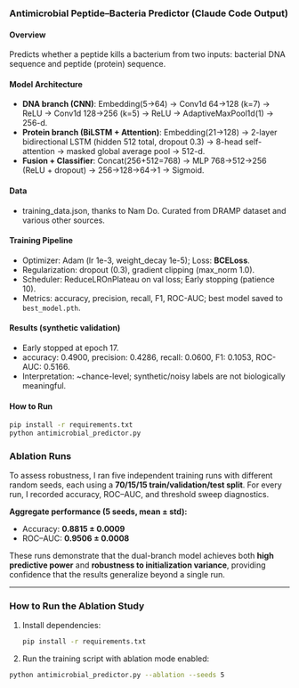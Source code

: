 ### Antimicrobial Peptide–Bacteria Predictor (Claude Code Output)

#### Overview
Predicts whether a peptide kills a bacterium from two inputs: bacterial DNA sequence and peptide (protein) sequence.

#### Model Architecture
- **DNA branch (CNN)**: Embedding(5→64) → Conv1d 64→128 (k=7) → ReLU → Conv1d 128→256 (k=5) → ReLU → AdaptiveMaxPool1d(1) → 256-d.
- **Protein branch (BiLSTM + Attention)**: Embedding(21→128) → 2-layer bidirectional LSTM (hidden 512 total, dropout 0.3) → 8-head self-attention → masked global average pool → 512-d.
- **Fusion + Classifier**: Concat(256+512=768) → MLP 768→512→256 (ReLU + dropout) → 256→128→64→1 → Sigmoid.

#### Data
- training_data.json, thanks to Nam Do. Curated from DRAMP dataset and various other sources. 

#### Training Pipeline
- Optimizer: Adam (lr 1e-3, weight_decay 1e-5); Loss: **BCELoss**.
- Regularization: dropout (0.3), gradient clipping (max_norm 1.0).
- Scheduler: ReduceLROnPlateau on val loss; Early stopping (patience 10).
- Metrics: accuracy, precision, recall, F1, ROC-AUC; best model saved to `best_model.pth`.

#### Results (synthetic validation)
- Early stopped at epoch 17.
- accuracy: 0.4900, precision: 0.4286, recall: 0.0600, F1: 0.1053, ROC-AUC: 0.5166.
- Interpretation: ~chance-level; synthetic/noisy labels are not biologically meaningful.

#### How to Run
```bash
pip install -r requirements.txt
python antimicrobial_predictor.py
```
### Ablation Runs

To assess robustness, I ran five independent training runs with different random seeds, each using a **70/15/15 train/validation/test split**. For every run, I recorded accuracy, ROC–AUC, and threshold sweep diagnostics.

**Aggregate performance (5 seeds, mean ± std):**
- Accuracy: **0.8815 ± 0.0009**  
- ROC–AUC: **0.9506 ± 0.0008**  

These runs demonstrate that the dual-branch model achieves both **high predictive power** and **robustness to initialization variance**, providing confidence that the results generalize beyond a single run.

---

### How to Run the Ablation Study

1. Install dependencies:
   ```bash
   pip install -r requirements.txt
2.	Run the training script with ablation mode enabled:
  ```bash
  python antimicrobial_predictor.py --ablation --seeds 5
